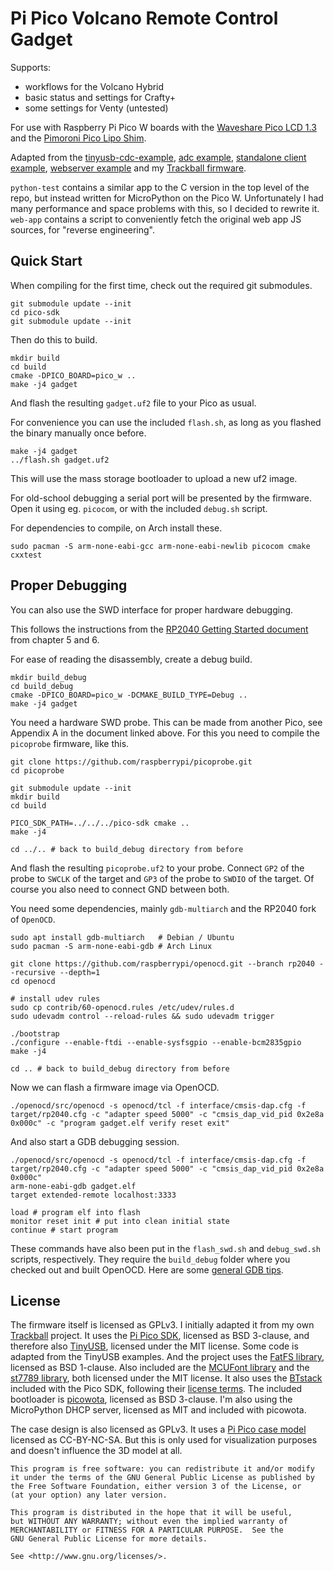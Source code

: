 # Pi Pico Volcano Remote Control Gadget

Supports:

 * workflows for the Volcano Hybrid
 * basic status and settings for Crafty+
 * some settings for Venty (untested)

For use with Raspberry Pi Pico W boards with the [Waveshare Pico LCD 1.3](https://www.waveshare.com/wiki/Pico-LCD-1.3) and the [Pimoroni Pico Lipo Shim](https://shop.pimoroni.com/products/pico-lipo-shim).

Adapted from the [tinyusb-cdc-example](https://github.com/hathach/tinyusb/blob/master/examples/device/cdc_msc/src/main.c), [adc example](https://github.com/raspberrypi/pico-examples/tree/master/adc/read_vsys), [standalone client example](https://github.com/raspberrypi/pico-examples/blob/master/pico_w/bt/standalone/client.c), [webserver example](https://github.com/krzmaz/pico-w-webserver-example) and my [Trackball firmware](https://git.xythobuz.de/thomas/Trackball).

`python-test` contains a similar app to the C version in the top level of the repo, but instead written for MicroPython on the Pico W.
Unfortunately I had many performance and space problems with this, so I decided to rewrite it.
`web-app` contains a script to conveniently fetch the original web app JS sources, for "reverse engineering".

## Quick Start

When compiling for the first time, check out the required git submodules.

    git submodule update --init
    cd pico-sdk
    git submodule update --init

Then do this to build.

    mkdir build
    cd build
    cmake -DPICO_BOARD=pico_w ..
    make -j4 gadget

And flash the resulting `gadget.uf2` file to your Pico as usual.

For convenience you can use the included `flash.sh`, as long as you flashed the binary manually once before.

    make -j4 gadget
    ../flash.sh gadget.uf2

This will use the mass storage bootloader to upload a new uf2 image.

For old-school debugging a serial port will be presented by the firmware.
Open it using eg. `picocom`, or with the included `debug.sh` script.

For dependencies to compile, on Arch install these.

    sudo pacman -S arm-none-eabi-gcc arm-none-eabi-newlib picocom cmake cxxtest

## Proper Debugging

You can also use the SWD interface for proper hardware debugging.

This follows the instructions from the [RP2040 Getting Started document](https://datasheets.raspberrypi.com/pico/getting-started-with-pico.pdf) from chapter 5 and 6.

For ease of reading the disassembly, create a debug build.

    mkdir build_debug
    cd build_debug
    cmake -DPICO_BOARD=pico_w -DCMAKE_BUILD_TYPE=Debug ..
    make -j4 gadget

You need a hardware SWD probe.
This can be made from another Pico, see Appendix A in the document linked above.
For this you need to compile the `picoprobe` firmware, like this.

    git clone https://github.com/raspberrypi/picoprobe.git
    cd picoprobe

    git submodule update --init
    mkdir build
    cd build

    PICO_SDK_PATH=../../../pico-sdk cmake ..
    make -j4

    cd ../.. # back to build_debug directory from before

And flash the resulting `picoprobe.uf2` to your probe.
Connect `GP2` of the probe to `SWCLK` of the target and `GP3` of the probe to `SWDIO` of the target.
Of course you also need to connect GND between both.

You need some dependencies, mainly `gdb-multiarch` and the RP2040 fork of `OpenOCD`.

    sudo apt install gdb-multiarch   # Debian / Ubuntu
    sudo pacman -S arm-none-eabi-gdb # Arch Linux

    git clone https://github.com/raspberrypi/openocd.git --branch rp2040 --recursive --depth=1
    cd openocd

    # install udev rules
    sudo cp contrib/60-openocd.rules /etc/udev/rules.d
    sudo udevadm control --reload-rules && sudo udevadm trigger

    ./bootstrap
    ./configure --enable-ftdi --enable-sysfsgpio --enable-bcm2835gpio
    make -j4

    cd .. # back to build_debug directory from before

Now we can flash a firmware image via OpenOCD.

    ./openocd/src/openocd -s openocd/tcl -f interface/cmsis-dap.cfg -f target/rp2040.cfg -c "adapter speed 5000" -c "cmsis_dap_vid_pid 0x2e8a 0x000c" -c "program gadget.elf verify reset exit"

And also start a GDB debugging session.

    ./openocd/src/openocd -s openocd/tcl -f interface/cmsis-dap.cfg -f target/rp2040.cfg -c "adapter speed 5000" -c "cmsis_dap_vid_pid 0x2e8a 0x000c"
    arm-none-eabi-gdb gadget.elf
    target extended-remote localhost:3333

    load # program elf into flash
    monitor reset init # put into clean initial state
    continue # start program

These commands have also been put in the `flash_swd.sh` and `debug_swd.sh` scripts, respectively.
They require the `build_debug` folder where you checked out and built OpenOCD.
Here are some [general GDB tips](https://beej.us/guide/bggdb/).

## License

The firmware itself is licensed as GPLv3.
I initially adapted it from my own [Trackball](https://git.xythobuz.de/thomas/Trackball) project.
It uses the [Pi Pico SDK](https://github.com/raspberrypi/pico-sdk), licensed as BSD 3-clause, and therefore also [TinyUSB](https://github.com/hathach/tinyusb), licensed under the MIT license.
Some code is adapted from the TinyUSB examples.
And the project uses the [FatFS library](https://github.com/abbrev/fatfs), licensed as BSD 1-clause.
Also included are the [MCUFont library](https://github.com/mcufont/mcufont) and the [st7789 library](https://github.com/hepingood/st7789), both licensed under the MIT license.
It also uses the [BTstack](https://github.com/bluekitchen/btstack/blob/master/LICENSE) included with the Pico SDK, following their [license terms](https://github.com/raspberrypi/pico-sdk/blob/master/src/rp2_common/pico_btstack/LICENSE.RP).
The included bootloader is [picowota](https://github.com/usedbytes/picowota), licensed as BSD 3-clause.
I'm also using the MicroPython DHCP server, licensed as MIT and included with picowota.

The case design is also licensed as GPLv3.
It uses a [Pi Pico case model](https://www.printables.com/model/210898-raspberry-pi-pico-case) licensed as CC-BY-NC-SA.
But this is only used for visualization purposes and doesn't influence the 3D model at all.

    This program is free software: you can redistribute it and/or modify
    it under the terms of the GNU General Public License as published by
    the Free Software Foundation, either version 3 of the License, or
    (at your option) any later version.

    This program is distributed in the hope that it will be useful,
    but WITHOUT ANY WARRANTY; without even the implied warranty of
    MERCHANTABILITY or FITNESS FOR A PARTICULAR PURPOSE.  See the
    GNU General Public License for more details.

    See <http://www.gnu.org/licenses/>.
